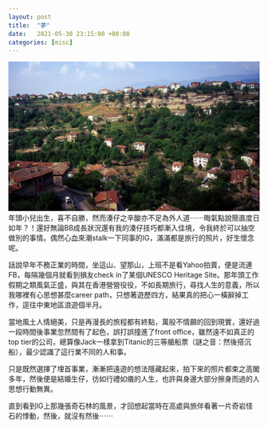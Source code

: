 ```yaml
---
layout: post
title:  "夢"
date:   2021-05-30 23:15:00 +08:00
categories: [misc]
---
```

![image](/assets/img/201205241280.jpg)
年頭小兒出生，喜不自勝，然而湊仔之辛酸亦不足為外人道⋯⋯晦氣點說簡直度日如年？！還好無論BB成長狀況還有我的湊仔技巧都漸入佳境，令我終於可以抽空做別的事情。偶然心血來潮stalk一下同事的IG，滿滿都是旅行的照片，好生懷念呢。

話說早年不務正業的時間，坐這山、望那山，上班不是看Yahoo拍賣，便是流連FB，每隔幾個月就看到損友check in了某個UNESCO Heritage Site。那年頭工作假期之類風氣正盛，與其在香港營營役役，不如長期旅行，尋找人生的意義，所以我哪裡有心思想甚麼career path，只想著遊歷四方，結果真的把心一橫辭掉工作，逕往中東地區浪遊個半月。

當地風土人情絕美，只是再漫長的旅程都有終點，萬般不情願的回到現實，還好過一段時間後事業忽然間有了起色，誤打誤撞進了front office，雖然遠不如真正的top tier的公司，總算像Jack一樣拿到Titanic的三等艙船票（謎之音：然後搭沉船），最少認識了這行業不同的人和事。

只是既然選擇了埋首事業，漸漸把遠遊的想法隱藏起來，拍下來的照片都束之高閣多年，然後便是結婚生仔，彷如行禮如儀的人生，也許與身邊大部分擦身而過的人思想行動無異。

直到看到IG上那幾張奇石林的風景，才回想起當時在高處與旅伴看著一片奇岩怪石的悸動，然後，就沒有然後⋯⋯